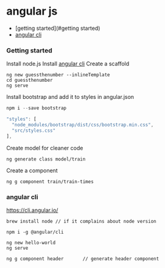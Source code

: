 # angular js

* [getting started](#getting started)
* [angular cli](#angular-cli)

### Getting started

Install node.js
Install [angular cli](#angular-cli)
Create a scaffold

```
ng new guessthenumber --inlineTemplate
cd guessthenumber
ng serve
```

Install bootstrap and add it to styles in angular.json

```javascript
npm i --save bootstrap

"styles": [
  "node_modules/bootstrap/dist/css/bootstrap.min.css",
  "src/styles.css"
],

```

Create model for cleaner code

```
ng generate class model/train
```

Create a component

```
ng g component train/train-times
```


### angular cli

https://cli.angular.io/

```
brew install node // if it complains about node version
```

```
npm i -g @angular/cli

ng new hello-world
ng serve

ng g component header       // generate header component
```    
